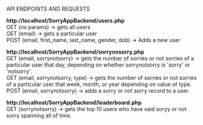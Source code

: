 API ENDPOINTS AND REQUESTS

<b>http://localhost/SorryAppBackend/users.php</b>  
GET (no params) -> gets all users  
GET (email) -> gets a particular user  
POST (email, first_name, last_name, gender, dob) -> Adds a new user  

<b>http://localhost/SorryAppBackend/sorrynosorry.php</b>  
GET (email, sorrynotsorry) -> gets the number of sorries or not sorries of a particular user that day, depending on whether sorrynotsorry is 'sorry' or 'notsorry'.  
GET (email, sorrynotsorry, type) -> gets the number of sorries or not sorries of a particular user that week, month, or year depending on value of type.
POST (email, sorrynotsorry) -> adds a sorry or not sorry record to a user.  

<b>http://localhost/SorryAppBackend/leaderboard.php</b>  
GET (sorrynotsorry) -> gets the top 10 users who have said soryy or not sorry spanning all of time.  
